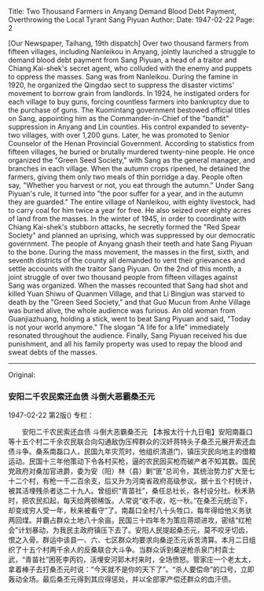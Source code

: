 Title: Two Thousand Farmers in Anyang Demand Blood Debt Payment, Overthrowing the Local Tyrant Sang Piyuan
Author:
Date: 1947-02-22
Page: 2

[Our Newspaper, Taihang, 19th dispatch] Over two thousand farmers from fifteen villages, including Nanleikou in Anyang, jointly launched a struggle to demand blood debt payment from Sang Piyuan, a head of a traitor and Chiang Kai-shek's secret agent, who colluded with the enemy and puppets to oppress the masses. Sang was from Nanleikou. During the famine in 1920, he organized the Qingdao sect to suppress the disaster victims' movement to borrow grain from landlords. In 1924, he instigated orders for each village to buy guns, forcing countless farmers into bankruptcy due to the purchase of guns. The Kuomintang government bestowed official titles on Sang, appointing him as the Commander-in-Chief of the "bandit" suppression in Anyang and Lin counties. His control expanded to seventy-two villages, with over 1,200 guns. Later, he was promoted to Senior Counselor of the Henan Provincial Government. According to statistics from fifteen villages, he buried or brutally murdered twenty-nine people. He once organized the "Green Seed Society," with Sang as the general manager, and branches in each village. When the autumn crops ripened, he detained the farmers, giving them only two meals of thin porridge a day. People often say, "Whether you harvest or not, you eat through the autumn." Under Sang Piyuan's rule, it turned into "the poor suffer for a year, and in the autumn they are guarded." The entire village of Nanleikou, with eighty livestock, had to carry coal for him twice a year for free. He also seized over eighty acres of land from the masses. In the winter of 1945, in order to coordinate with Chiang Kai-shek's stubborn attacks, he secretly formed the "Red Spear Society" and planned an uprising, which was suppressed by our democratic government. The people of Anyang gnash their teeth and hate Sang Piyuan to the bone. During the mass movement, the masses in the first, sixth, and seventh districts of the county all demanded to vent their grievances and settle accounts with the traitor Sang Piyuan. On the 2nd of this month, a joint struggle of over two thousand people from fifteen villages against Sang was organized. When the masses recounted that Sang had shot and killed Yuan Shiwu of Quanmen Village, and that Li Bingjun was starved to death by the "Green Seed Society," and that Guo Mucun from Anhe Village was buried alive, the whole audience was furious. An old woman from Guanjiazhuang, holding a stick, went to beat Sang Piyuan and said, "Today is not your world anymore." The slogan "A life for a life" immediately resonated throughout the audience. Finally, Sang Piyuan received his due punishment, and all his family property was used to repay the blood and sweat debts of the masses.



<hr /> 

Original: 


### 安阳二千农民索还血债  斗倒大恶霸桑丕元

1947-02-22
第2版()
专栏：

　　安阳二千农民索还血债
    斗倒大恶霸桑丕元
    【本报太行十九日电】安阳南磊口等十五个村二千余农民联合向勾通敌伪压榨群众的汉奸蒋特头子桑丕元展开索还血债斗争。桑系南磊口人，民国九年灾荒时，他组织清道门，镇压灾民向地主的借粮运动。民国十三年他策动下令各村买枪，逼的农民因买枪而破产者不知其数。国民党政府对桑加官进爵，委为安（阳）林（县）剿“匪”总司令，其统治势力扩大至七十二个村，有枪一千二百余支，后又升为河南省政府高级参议。据十五个村统计，被其活埋残杀者达二十九人。曾组织“青苗社”，桑任总社长，各村设分社。秋禾熟时，把农民扣起，每天给两顿稀饭。人常说“收不收，吃一秋。”在桑丕元统治下，却变成穷人受一年，秋来被看守”了。南磊口全村八十头牲口，每年得给他义务驮两回煤。并霸占群众土地八十余亩。民国三十四年冬为策应蒋顽进攻，密结“红枪会”计划暴动，为我民主政府镇压下去了。安阳人民提起桑丕元，莫不咬牙切齿，恨之入骨。群运中该县一、六、七区群众均要求向桑逆丕元诉苦清算。本月二日组织了十五个村两千余人的反桑联合大斗争。当群众诉到桑逆枪杀泉门村袁士武，“青苗社”困死李丙钧，活埋安河郭木村来时，全场愤怒。管家庄一个老太太，拿着棒子去打桑丕元时说：“今天就不是你的天下了”。“杀人要偿命”的口号，立即轰动全场。最后桑丕元得到其应得惩处，并以全部家产偿还群众的血汗债。
